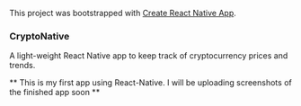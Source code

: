 This project was bootstrapped with [Create React Native App](https://github.com/react-community/create-react-native-app).

### CryptoNative
A light-weight React Native app to keep track of cryptocurrency prices and trends.

** This is my first app using React-Native. I will be uploading screenshots of the finished app soon **
